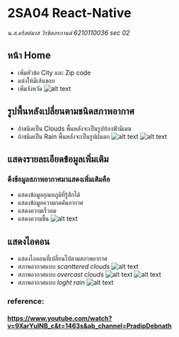 # 2SA04 React-Native
_น.ส.คริสต์มาส วีรชิตอรกานต์ 6210110036 sec 02_
## หน้า Home
* เพิ่มหัวข้อ City และ Zip code
* แต่งให้มีเส้นขอบ
* เพิ่มจังหวัด
![alt text](./images/home.jpg "Home")
## รูปพื้นหลังเปลี่ยนตามชนิดสภาพอากาศ
* ถ้าชนิดเป็น Clouds พื้นหลังจะเป็นรูปท้องฟ้ามีเมฆ
* ถ้าชนิดเป็น Rain พื้นหลังจะเป็นรูปฝนตก
![alt text](./images/Hatyai.jpg "Songkla")
![alt text](./images/NakornSawan.jpg "Nakorn Sawan")
## แสดงรายละเอียดข้อมูลเพิ่มเติม
### ดึงข้อมูลสภาพอากาศมาแสดงเพิ่มเติมคือ
* แสดงข้อมูลอุณหภูมิที่รู้สึกได้
* แสดงข้อมูลความกดดันอากาศ
* แสดงความเร็วลม
* แสดงความชื้น
![alt text](./images/chao.jpg "Chonburi")
## แสดงไอคอน
* แสดงไอคอนที่เปลี่ยนไปตามสภาพอากาศ
* สภาพอากาศแบบ _scanttered clouds_
![alt text](./images/cm.jpg "Chiang Mai")
* สภาพอากาศแบบ _overcast clouds_
![alt text](./images/kk.jpg "Khonkaen")
![alt text](./images/Trang.jpg "Trang")
* สภาพอากาศแบบ _loght rain_
![alt text](./images/Pathumthani.jpg "Pathumthani")
### reference:
#### https://www.youtube.com/watch?v=9XarYuINB_c&t=1463s&ab_channel=PradipDebnath


